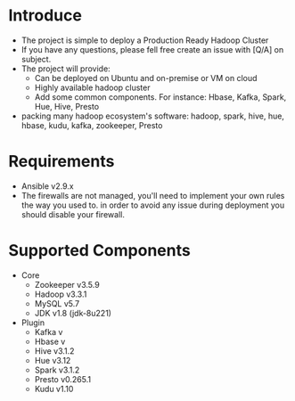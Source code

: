 # Introduce
- The project is simple to deploy a Production Ready Hadoop Cluster
- If you have any questions, please fell free create an issue with [Q/A] on subject.
- The project will provide:
  - Can be deployed on Ubuntu and on-premise or VM on cloud
  - Highly available hadoop cluster
  - Add some common components. For instance: Hbase, Kafka, Spark, Hue, Hive, Presto
- packing many hadoop ecosystem's software: hadoop, spark, hive, hue, hbase, kudu, kafka, zookeeper, Presto
# Requirements
- Ansible v2.9.x
- The firewalls are not managed, you'll need to implement your own rules the way you used to. in order to avoid any issue during deployment you should disable your firewall.
# Supported Components
- Core
  - Zookeeper v3.5.9
  - Hadoop v3.3.1
  - MySQL v5.7
  - JDK v1.8 (jdk-8u221)
- Plugin
  - Kafka v
  - Hbase v
  - Hive v3.1.2
  - Hue v3.12
  - Spark v3.1.2
  - Presto v0.265.1
  - Kudu v1.10

